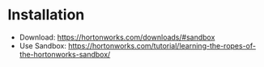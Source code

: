 # Installation
* Download: https://hortonworks.com/downloads/#sandbox
* Use Sandbox: https://hortonworks.com/tutorial/learning-the-ropes-of-the-hortonworks-sandbox/

